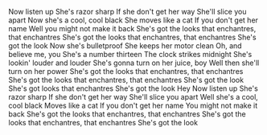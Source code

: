 Now listen up
She's razor sharp
If she don't get her way
She'll slice you apart
Now she's a cool, cool black
She moves like a cat
If you don't get her name
Well you might not make it back
She's got the looks that enchantres, that enchantres
She's got the looks that enchantres, that enchantres
She's got the look
Now she's bulletproof
She keeps her motor clean
Oh, and believe me, you
She's a number thirteen
The clock strikes midnight
She's lookin' louder and louder
She's gonna turn on her juice, boy
Well then she'll turn on her power
She's got the looks that enchantres, that enchantres
She's got the looks that enchantres, that enchantres
She's got the look
She's got looks that enchantres
She's got the look
Hey
Now listen up
She's razor sharp
If she don't get her way
She'll slice you apart
Well she's a cool, cool black
Moves like a cat
If you don't get her name
You might not make it back
She's got the looks that enchantres, that enchantres
She's got the looks that enchantres, that enchantres
She's got the look
